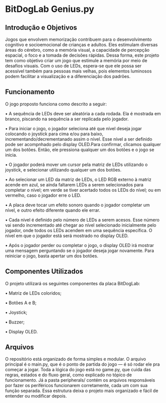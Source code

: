# BitDogLab Genius.py
## Introdução e Objetivos
Jogos que envolvem memorização contribuem para o desenvolvimento cognitivo e socioemocional de crianças e adultos. Eles estimulam diversas áreas do cérebro, como a memória visual, a capacidade de percepção espacial, o foco e a tomada de decisões rápidas. Dessa forma, este projeto tem como objetivo criar um jogo que estimule a memória por meio de desafios visuais. Com o uso de LEDs, espera-se que ele possa ser acessível também para pessoas mais velhas, pois elementos luminosos podem facilitar a visualização e a diferenciação dos padrões.
## Funcionamento
O jogo proposto funciona como descrito a seguir:

• A sequência de LEDs deve ser aleatória a cada rodada. Ela é mostrada em branco, piscando na sequência a ser replicada pelo jogador.

• Para iniciar o jogo, o jogador seleciona até que nível deseja jogar colocando o joystick para cima e/ou para baixo, incrementando/decrementanado assim o nível. Esse nível a ser definido pode ser acompnhado pelo display OLED.Para confirmar, clicamos qualquer um dos botões. Então, ele pressiona qualquer um dos botões e o jogo se inicia.

• O jogador poderá mover um cursor pela matriz de LEDs utilizando o joystick, e selecionar utilizando qualquer um dos botões.

• Ao selecionar um LED da matriz de LEDs, o LED RGB externo à matriz acende em azul, se ainda faltarem LEDs a serem selecionados para completar o nível; em verde se tiver acertado todos os LEDs do nível; ou em vermelho, caso o jogador erre o LED.

• A placa deve tocar um efeito sonoro quando o jogador completar um nível, e outro efeito diferente quando ele errar.

• Cada nível é definido pelo número de LEDs a serem acesos. Esse número vai sendo incrementado até chegar ao nível selecionado inicialmente pelo jogador, onde todos os LEDs acendem em uma sequência específica. O nível em que o jogador está será mostrado no display OLED.

• Após o jogador perder ou completar o jogo, o display OLED irá mostrar uma mensagem perguntando se o jogador deseja jogar novamente. Para reiniciar o jogo, basta apertar um dos botões.

## Componentes Utilizados
O projeto utilizará os seguintes componentes da placa BitDogLab:

• Matriz de LEDs coloridos;

• Botões A e B;

• Joystick;

• Buzzer;

• Display OLED.

## Arquivos
O repositório está organizado de forma simples e modular. O arquivo principal é o main.py, que é o ponto de partida do jogo — é só rodar ele pra começar a jogar. Toda a lógica do jogo está no game.py, que cuida das regras, estados e do fluxo geral, como explicado no tópico de funcionamento. Já a pasta peripherals/ contém os arquivos responsáveis por fazer os periféricos funcionarem corretamente, cada um com sua função separada. Essa estrutura deixa o projeto mais organizado e fácil de entender ou modificar depois.
